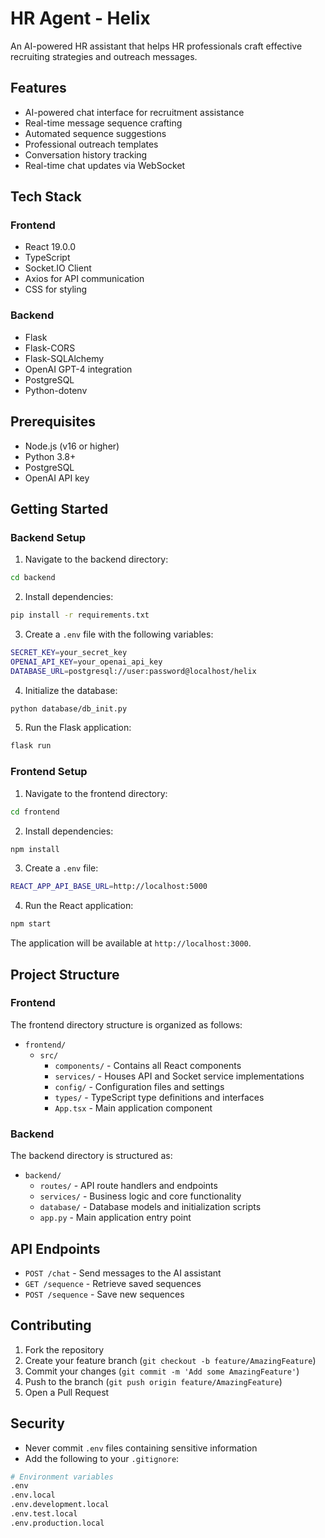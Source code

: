# HR Agent - Helix

An AI-powered HR assistant that helps HR professionals craft effective recruiting strategies and outreach messages.

## Features

- AI-powered chat interface for recruitment assistance
- Real-time message sequence crafting
- Automated sequence suggestions
- Professional outreach templates
- Conversation history tracking
- Real-time chat updates via WebSocket

## Tech Stack

### Frontend
- React 19.0.0
- TypeScript
- Socket.IO Client
- Axios for API communication
- CSS for styling

### Backend
- Flask
- Flask-CORS
- Flask-SQLAlchemy
- OpenAI GPT-4 integration
- PostgreSQL
- Python-dotenv

## Prerequisites

- Node.js (v16 or higher)
- Python 3.8+
- PostgreSQL
- OpenAI API key

## Getting Started

### Backend Setup

1. Navigate to the backend directory:

```bash
cd backend
```

2. Install dependencies:

```bash
pip install -r requirements.txt
```

3. Create a `.env` file with the following variables:

```bash
SECRET_KEY=your_secret_key
OPENAI_API_KEY=your_openai_api_key
DATABASE_URL=postgresql://user:password@localhost/helix
```

4. Initialize the database:

```bash
python database/db_init.py
```

5. Run the Flask application:

```bash
flask run
```

### Frontend Setup

1. Navigate to the frontend directory:

```bash
cd frontend
```

2. Install dependencies:

```bash
npm install
```

3. Create a `.env` file:

```bash
REACT_APP_API_BASE_URL=http://localhost:5000
```

4. Run the React application:

```bash
npm start
```

The application will be available at `http://localhost:3000`.

## Project Structure

### Frontend

The frontend directory structure is organized as follows:

- `frontend/`
  - `src/`
    - `components/` - Contains all React components
    - `services/` - Houses API and Socket service implementations
    - `config/` - Configuration files and settings
    - `types/` - TypeScript type definitions and interfaces
    - `App.tsx` - Main application component

### Backend 

The backend directory is structured as:

- `backend/`
  - `routes/` - API route handlers and endpoints
  - `services/` - Business logic and core functionality
  - `database/` - Database models and initialization scripts
  - `app.py` - Main application entry point

## API Endpoints

- `POST /chat` - Send messages to the AI assistant
- `GET /sequence` - Retrieve saved sequences
- `POST /sequence` - Save new sequences

## Contributing

1. Fork the repository
2. Create your feature branch (`git checkout -b feature/AmazingFeature`)
3. Commit your changes (`git commit -m 'Add some AmazingFeature'`)
4. Push to the branch (`git push origin feature/AmazingFeature`)
5. Open a Pull Request

## Security

- Never commit `.env` files containing sensitive information
- Add the following to your `.gitignore`:
```bash
# Environment variables
.env
.env.local
.env.development.local
.env.test.local
.env.production.local
```
